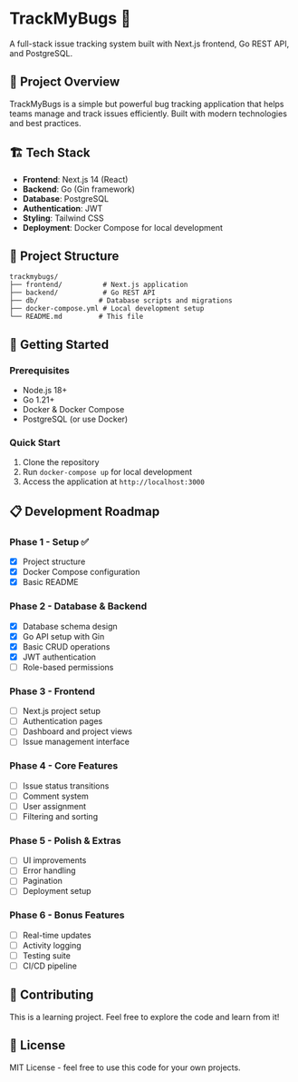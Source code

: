 # TrackMyBugs 🐛

A full-stack issue tracking system built with Next.js frontend, Go REST API, and PostgreSQL.

## 🎯 Project Overview

TrackMyBugs is a simple but powerful bug tracking application that helps teams manage and track issues efficiently. Built with modern technologies and best practices.

## 🏗️ Tech Stack

- **Frontend**: Next.js 14 (React)
- **Backend**: Go (Gin framework)
- **Database**: PostgreSQL
- **Authentication**: JWT
- **Styling**: Tailwind CSS
- **Deployment**: Docker Compose for local development

## 📁 Project Structure

```
trackmybugs/
├── frontend/          # Next.js application
├── backend/           # Go REST API
├── db/               # Database scripts and migrations
├── docker-compose.yml # Local development setup
└── README.md         # This file
```

## 🚀 Getting Started

### Prerequisites

- Node.js 18+
- Go 1.21+
- Docker & Docker Compose
- PostgreSQL (or use Docker)

### Quick Start

1. Clone the repository
2. Run `docker-compose up` for local development
3. Access the application at `http://localhost:3000`

## 📋 Development Roadmap

### Phase 1 - Setup ✅
- [x] Project structure
- [x] Docker Compose configuration
- [x] Basic README

### Phase 2 - Database & Backend
- [x] Database schema design
- [x] Go API setup with Gin
- [x] Basic CRUD operations
- [x] JWT authentication
- [ ] Role-based permissions

### Phase 3 - Frontend
- [ ] Next.js project setup
- [ ] Authentication pages
- [ ] Dashboard and project views
- [ ] Issue management interface

### Phase 4 - Core Features
- [ ] Issue status transitions
- [ ] Comment system
- [ ] User assignment
- [ ] Filtering and sorting

### Phase 5 - Polish & Extras
- [ ] UI improvements
- [ ] Error handling
- [ ] Pagination
- [ ] Deployment setup

### Phase 6 - Bonus Features
- [ ] Real-time updates
- [ ] Activity logging
- [ ] Testing suite
- [ ] CI/CD pipeline

## 🤝 Contributing

This is a learning project. Feel free to explore the code and learn from it!

## 📄 License

MIT License - feel free to use this code for your own projects. 